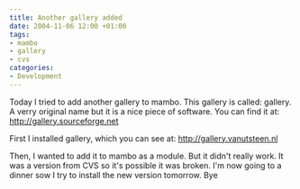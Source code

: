 ```yaml
---
title: Another gallery added
date: 2004-11-06 12:00 +01:00
tags:
- mambo
- gallery
- cvs
categories:
- Development
---
```

Today I tried to add another gallery to mambo. This gallery is called: gallery. A verry original name but it is a nice piece of software. You can find it at:
http://gallery.sourceforge.net

First I installed gallery, which you can see at:
http://gallery.vanutsteen.nl

Then, I wanted to add it to mambo as a module. But it didn't really work. It was a version from CVS so it's possible it was broken. I'm now going to a dinner sow I try to install the new version tomorrow. Bye

